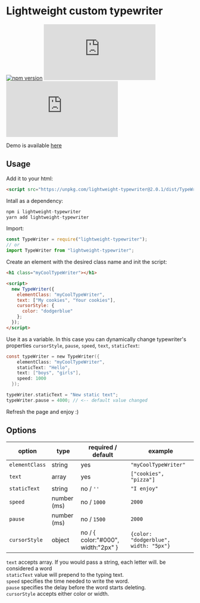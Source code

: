 # Lightweight custom typewriter

[![npm version](https://badgen.net/npm/v/lightweight-typewriter)](https://badgen.net/npm/v/lightweight-typewriter)
[![size](https://img.badgesize.io/shelooks16/Typewriter/master/dist/TypeWriter.min.js)](https://img.badgesize.io/shelooks16/Typewriter/master/dist/TypeWriter.min.js)
[![gzip size](https://img.badgesize.io/shelooks16/Typewriter/master/dist/TypeWriter.min.js?compression=gzip)](https://img.badgesize.io/shelooks16/Typewriter/master/dist/TypeWriter.min.js?compression=gzip)

Demo is available [here](https://shelooks16.github.io/Typewriter/)

## Usage

Add it to your html:

```html
<script src="https://unpkg.com/lightweight-typewriter@2.0.1/dist/TypeWriter.min.js"></script>
```

Intall as a dependency:

```js
npm i lightweight-typewriter
yarn add lightweight-typewriter
```

Import:

```js
const TypeWriter = require("lightweight-typewriter");
// or
import TypeWriter from "lightweight-typewriter";
```

Create an element with the desired class name and init the script:

```html
<h1 class="myCoolTypeWriter"></h1>

<script>
  new TypeWriter({
    elementClass: "myCoolTypeWriter",
    text: ["My cookies", "Your cookies"],
    cursorStyle: {
      color: "dodgerblue"
    };
  });
</script>
```

Use it as a variable. In this case you can dynamically change typewriter's
properties `cursorStyle`, `pause`, `speed`, `text`, `staticText`:

```c
const typeWriter = new TypeWriter({
    elementClass: "myCoolTypeWriter",
    staticText: "Hello",
    text: ["boys", "girls"],
    speed: 1000
  });

typeWriter.staticText = "New static text";
typeWriter.pause = 4000; // <-- default value changed
```

Refresh the page and enjoy :)

## Options

| option         | type        | required / default                 | example                               |
| -------------- | ----------- | ---------------------------------- | ------------------------------------- |
| `elementClass` | string      | yes                                | `"myCoolTypeWriter"`                  |
| `text`         | array       | yes                                | `["cookies", "pizza"]`                |
| `staticText`   | string      | no / `''`                          | `"I enjoy"`                           |
| `speed`        | number (ms) | no / `1000`                        | `2000`                                |
| `pause`        | number (ms) | no / `1500`                        | `2000`                                |
| `cursorStyle`  | object      | no / { color:"#000", width:"2px" } | `{color: "dodgerblue", width: "5px"}` |

`text` accepts array. If you would pass a string, each letter will.
be considered a word\
`staticText` value will prepend to the typing text.\
`speed` specifies the time needed to write the word.\
`pause` specifies the delay before the word starts deleting.\
`cursorStyle` accepts either color or width.
